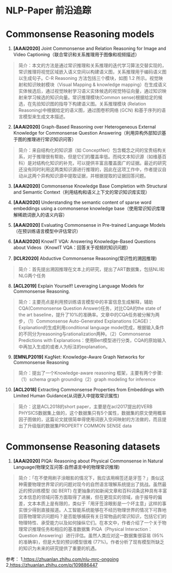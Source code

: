 # NLP-Paper 前沿追踪

# Commonsense Reasoning models
1. **[AAAI2020]** Joint Commonsense and Relation Reasoning for Image and Video Captioning（联合常识和关系推理用于图像和视频描述）
> 简介：本文的方法是通过常识推理和关系推理的迭代学习算法交替实现的，常识推理将视觉区域嵌入语义空间以构建语义图，关系推理用于编码语义图以生成句子。C-R Reasoning 方法包括三个模块，如图 1.2 所示。视觉映射和知识映射模块（Visual Mapping & knowledge mapping）在生成语义实体候选后，通过视觉映射学习语义实体候选的视觉特征向量，通过知识映射来学习候选的知识向量。常识推理模块(Common sense)根据给定的候选，在先验知识图的指导下构建语义图。关系推理模块 (Relation Reasoning)中根据给定的语义图，通过图卷积网络 (GCN) 和基于序列的语言模型来生成文本描述。

2. **[AAAI2020]** Graph-Based Reasoning over Heterogeneous External Knowledge for Commonsense Question Answering（利用异构外部知识基于图的推理进行常识知识问答）

> 简介：来自结构化的知识源（如 ConceptNet）包含概念之间的宝贵结构关系，对于推理很有帮助，但是它们的覆盖率低。而纯文本知识源（如维基百科）是对结构化知识的补充，可以提供丰富且覆盖面广的证据。最近的研究还没有同时利用这两类知识源进行推理的，因此在这项工作中，作者提议自动从这两个异构知识源中提取证据，并根据提取的证据回答问题。

3. **[AAAI2020]** Commonsense Knowledge Base Completion with Structural and Semantic Context（利用结构和语义上下文的常识知识库实现）

4. **[AAAI2020]** Understanding the semantic content of sparse word embeddings using a commonsense knowledge base（使用常识知识库理解稀疏词嵌入的语义内容）

5. **[AAAI2020]** Evaluating Commonsense in Pre-trained Language Models（在预训练语言模型中评估常识）

6. **[AAAI2020]** KnowIT VQA: Answering Knowledge-Based Questions about Videos（KnowIT VQA：回答关于视频的知识问题）

7. **[ICLR2020]** Abductive Commonsense Reasoning(常识性的溯因推理)

> 简介：首先提出溯因推理在文本上的研究，提出了ART数据集，包括NLI和NLG两个任务

8. **[ACL2019]** Explain Yourself! Leveraging Language Models for Commonsense Reasoning.

> 简介：主要亮点是利用预训练语言模型中的丰富信息生成解释，辅助CQA(Commonsense Question Answer)任务，对比CQA的the state of the art baseline，提升了10%的准确率。文章中的CQA任务被分解为两步，（1）Commonsense Auto-Generated Explanations (CAGE)：Explanation的生成利用conditional language model完成，根据输入条件的不同分为reasoning与rationalization两种。（2）Commonsense Predictions with Explanations：使用Bert模型进行分类，CQA的原始输入中再加入生成的或者人为标注的explanation。

9. **[EMNLP2019]** KagNet: Knowledge-Aware Graph Networks for Commonsense Reasoning

> 简介：提出了一个Knowledge-aware reasoning 框架，主要有两个步骤:（1）schema graph grounding（2）graph modeling for inference

10. **[ACL2018]** Extracting Commonsense Properties from Embeddings with Limited Human Guidance(从词嵌入中提取常识属性)

> 简介：这是ACL2018的short paper，主要是在acl2017提出的VERB PHYSICS数据集上做的，这个数据集只有5个属性，数据集的原文使用概率因子图做的，这篇论文就很简单得使用词嵌入空间映射的方法做的，而且提出了升级版的数据集PROPERTY COMMON SENSE data


# Commonsense Reasoning datasets

1. **[AAAI2020]** PIQA: Reasoning about Physical Commonsense in Natural Language(物理交互问答:自然语言中的物理常识推理)

> 简介：「在不使用刷子涂眼影的情况下，我应该用棉签还是牙签？」类似这种需要物理世界常识的问题对现今的自然语言理解系统提出了挑战。虽然最近的预训练模型 (如 BERT) 在更抽象的如新闻文章和百科词条这种具有丰富文本信息的领域问答方面取得了进展，但在更现实的领域，由于报导的偏差，文本本质上是有限的，类似于「用牙签涂眼影是一个坏主意」这样的事实很少得到直接报道。人工智能系统能够在不经历物理世界的情况下可靠地回答物理常识问题吗？是否能够捕获有关日常物品的常识知识，包括它们的物理特性、承受能力以及如何操纵它们。在本文中，作者介绍了一个关于物理常识推理任务和相应的基准数据集 PIQA（Physical Interaction：Question Answering）进行评估。虽然人类应对这一数据集很容易 (95% 的准确率)，但是大型的预训模型很难 (77%)。作者分析了现有模型所缺乏的知识为未来的研究提供了重要的机遇。

参考：
1,https://zhuanlan.zhihu.com/nlu-mrc-ongoing <br/>
2,https://zhuanlan.zhihu.com/p/109886447
